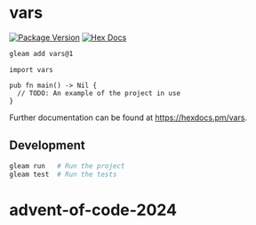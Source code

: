 # vars

[![Package Version](https://img.shields.io/hexpm/v/vars)](https://hex.pm/packages/vars)
[![Hex Docs](https://img.shields.io/badge/hex-docs-ffaff3)](https://hexdocs.pm/vars/)

```sh
gleam add vars@1
```
```gleam
import vars

pub fn main() -> Nil {
  // TODO: An example of the project in use
}
```

Further documentation can be found at <https://hexdocs.pm/vars>.

## Development

```sh
gleam run   # Run the project
gleam test  # Run the tests
```
# advent-of-code-2024
